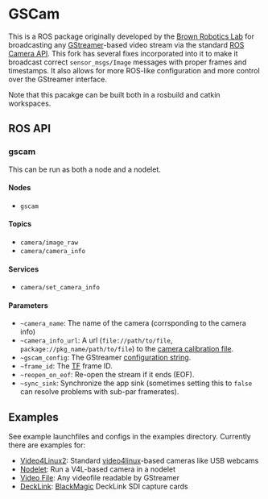 GSCam
=====

This is a ROS package originally developed by the [Brown Robotics
Lab](http://robotics.cs.brown.edu/) for broadcasting any
[GStreamer](http://gstreamer.freedesktop.org/)-based video stream via the
standard [ROS Camera API](http://ros.org/wiki/camera_drivers). This fork has
several fixes incorporated into it to make it broadcast correct
`sensor_msgs/Image` messages with proper frames and timestamps. It also allows
for more ROS-like configuration and more control over the GStreamer interface.

Note that this pacakge can be built both in a rosbuild and catkin workspaces.

ROS API
-------

### gscam

This can be run as both a node and a nodelet.

#### Nodes
 * `gscam`

#### Topics
 * `camera/image_raw`
 * `camera/camera_info`

#### Services
 * `camera/set_camera_info`

#### Parameters
 * `~camera_name`: The name of the camera (corrsponding to the camera info)
 * `~camera_info_url`: A url (`file://path/to/file`, `package://pkg_name/path/to/file`) to the [camera calibration file](http://www.ros.org/wiki/camera_calibration_parsers#File_formats).
 * `~gscam_config`: The GStreamer [configuration string](http://wiki.oz9aec.net/index.php?title=Gstreamer_cheat_sheet&oldid=1829).
 * `~frame_id`: The [TF](http://www.ros.org/wiki/tf) frame ID.
 * `~reopen_on_eof`: Re-open the stream if it ends (EOF).
 * `~sync_sink`: Synchronize the app sink (sometimes setting this to `false` can resolve problems with sub-par framerates).

Examples
--------

See example launchfiles and configs in the examples directory. Currently there
are examples for:
 * [Video4Linux2](examples/v4l.launch): Standard
   [video4linux](http://en.wikipedia.org/wiki/Video4Linux)-based cameras like
   USB webcams
 * [Nodelet](examples/gscam_nodelet.launch): Run a V4L-based camera in a nodelet
 * [Video File](examples/videofile.launch): Any videofile readable by GStreamer
 * [DeckLink](examples/decklink.launch):
   [BlackMagic](http://www.blackmagicdesign.com/products/decklink/models)
   DeckLink SDI capture cards
